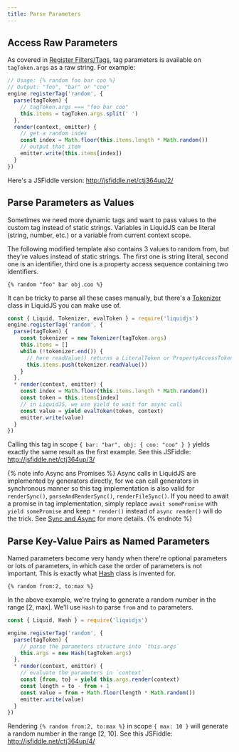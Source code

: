 ```yaml
---
title: Parse Parameters
---
```


## Access Raw Parameters

As covered in [Register Filters/Tags][register-tags], tag parameters is available on `tagToken.args` as a raw string. For example:

```javascript
// Usage: {% random foo bar coo %}
// Output: "foo", "bar" or "coo"
engine.registerTag('random', {
  parse(tagToken) {
    // tagToken.args === "foo bar coo"
    this.items = tagToken.args.split(' ')
  },
  render(context, emitter) {
    // get a random index
    const index = Math.floor(this.items.length * Math.random())
    // output that item
    emitter.write(this.items[index])
  }
})
```

Here's a JSFiddle version: <http://jsfiddle.net/ctj364up/2/>

## Parse Parameters as Values

Sometimes we need more dynamic tags and want to pass values to the custom tag instead of static strings. Variables in LiquidJS can be literal (string, number, etc.) or a variable from current context scope.

The following modified template also contains 3 values to random from, but they're values instead of static strings. The first one is string literal, second one is an identifier, third one is a property access sequence containing two identifiers.

```liquid
{% random "foo" bar obj.coo %}
```

It can be tricky to parse all these cases manually, but there's a [Tokenizer][Tokenizer] class in LiquidJS you can make use of.

```javascript
const { Liquid, Tokenizer, evalToken } = require('liquidjs')
engine.registerTag('random', {
  parse(tagToken) {
    const tokenizer = new Tokenizer(tagToken.args)
    this.items = []
    while (!tokenizer.end()) {
      // here readValue() returns a LiteralToken or PropertyAccessToken
      this.items.push(tokenizer.readValue())
    }
  },
  * render(context, emitter) {
    const index = Math.floor(this.items.length * Math.random())
    const token = this.items[index]
    // in LiquidJS, we use yield to wait for async call
    const value = yield evalToken(token, context)
    emitter.write(value)
  }
})
```

Calling this tag in scope `{ bar: "bar", obj: { coo: "coo" } }` yields exactly the same result as the first example. See this JSFiddle: <http://jsfiddle.net/ctj364up/3/>

{% note info Async ans Promises %}
Async calls in LiquidJS are implemented by generators directly, for we can call generators in synchronous manner so this tag implementation is also valid for `renderSync()`, `parseAndRenderSync()`, `renderFileSync()`. If you need to await a promise in tag implementation, simply replace `await somePromise` with `yield somePromise` and keep `* render()` instead of `async render()` will do the trick. See <a href="/tutorials/sync-and-async.html">Sync and Async</a> for more details.
{% endnote %}

## Parse Key-Value Pairs as Named Parameters

Named parameters become very handy when there're optional parameters or lots of parameters, in which case the order of parameters is not important. This is exactly what [Hash][Hash] class is invented for.

```liquid
{% random from:2, to:max %}
```

In the above example, we're trying to generate a random number in the range [2, max]. We'll use `Hash` to parse `from` and `to` parameters.

```javascript
const { Liquid, Hash } = require('liquidjs')

engine.registerTag('random', {
  parse(tagToken) {
    // parse the parameters structure into `this.args`
    this.args = new Hash(tagToken.args)
  },
  * render(context, emitter) {
    // evaluate the parameters in `context`
    const {from, to} = yield this.args.render(context)
    const length = to - from + 1
    const value = from + Math.floor(length * Math.random())
    emitter.write(value)
  }
})
```

Rendering `{% random from:2, to:max %}` in scope `{ max: 10 }` will generate a random number in the range [2, 10]. See this JSFiddle: <http://jsfiddle.net/ctj364up/4/>


[register-tags]: /tutorials/register-filters-tags.html
[Tokenizer]: /api/classes/parser_tokenizer_.tokenizer.html
[Hash]: /api/classes/template_tag_hash_.hash.html
